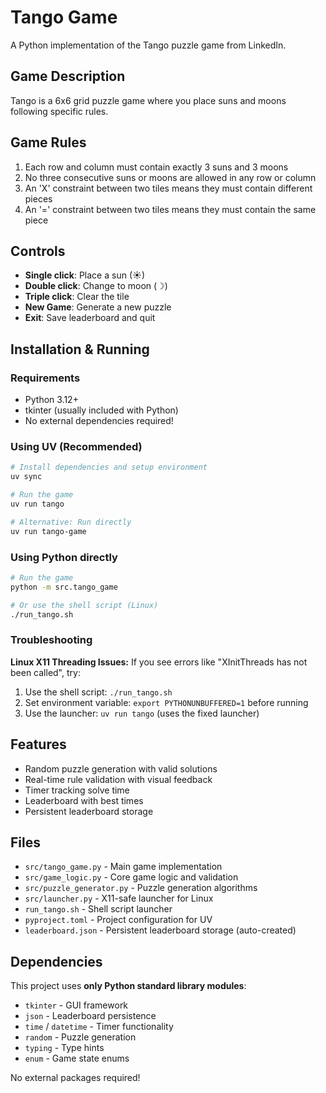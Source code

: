 # Tango Game

A Python implementation of the Tango puzzle game from LinkedIn.

## Game Description

Tango is a 6x6 grid puzzle game where you place suns and moons following specific rules.

## Game Rules

1. Each row and column must contain exactly 3 suns and 3 moons
2. No three consecutive suns or moons are allowed in any row or column
3. An 'X' constraint between two tiles means they must contain different pieces
4. An '=' constraint between two tiles means they must contain the same piece

## Controls

- **Single click**: Place a sun (☀)
- **Double click**: Change to moon (☽)
- **Triple click**: Clear the tile
- **New Game**: Generate a new puzzle
- **Exit**: Save leaderboard and quit

## Installation & Running

### Requirements

- Python 3.12+
- tkinter (usually included with Python)
- No external dependencies required!

### Using UV (Recommended)

```bash
# Install dependencies and setup environment
uv sync

# Run the game
uv run tango

# Alternative: Run directly
uv run tango-game
```

### Using Python directly

```bash
# Run the game
python -m src.tango_game

# Or use the shell script (Linux)
./run_tango.sh
```

### Troubleshooting

**Linux X11 Threading Issues:**
If you see errors like "XInitThreads has not been called", try:

1. Use the shell script: `./run_tango.sh`
2. Set environment variable: `export PYTHONUNBUFFERED=1` before running
3. Use the launcher: `uv run tango` (uses the fixed launcher)

## Features

- Random puzzle generation with valid solutions
- Real-time rule validation with visual feedback
- Timer tracking solve time
- Leaderboard with best times
- Persistent leaderboard storage

## Files

- `src/tango_game.py` - Main game implementation
- `src/game_logic.py` - Core game logic and validation
- `src/puzzle_generator.py` - Puzzle generation algorithms
- `src/launcher.py` - X11-safe launcher for Linux
- `run_tango.sh` - Shell script launcher
- `pyproject.toml` - Project configuration for UV
- `leaderboard.json` - Persistent leaderboard storage (auto-created)

## Dependencies

This project uses **only Python standard library modules**:
- `tkinter` - GUI framework
- `json` - Leaderboard persistence
- `time` / `datetime` - Timer functionality
- `random` - Puzzle generation
- `typing` - Type hints
- `enum` - Game state enums

No external packages required!
